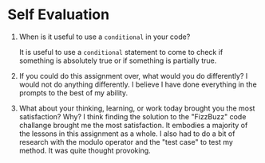 # Self Evaluation

1. When is it useful to use a `conditional` in your code?

    It is useful to use a `conditional` statement to come to check if something is absolutely true or if something is partially true. 

1. If you could do this assignment over, what would you do differently?
    I would not do anything differently. I believe I have done everything in the prompts to the best of my ability.

1. What about your thinking, learning, or work today brought you the most satisfaction? Why?
    I think finding the solution to the "FizzBuzz" code challange brought me the most satisfaction. It embodies a majority of the lessons in this assignment as a whole. I also had to do a bit of research with the modulo operator and the "test case" to test my method. It was quite thought provoking.
